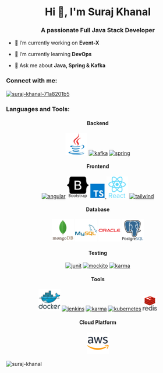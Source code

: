 <h1 align="center">Hi 👋, I'm Suraj Khanal</h1>
<h3 align="center">A passionate Full Java Stack Developer</h3>

- 🔭 I’m currently working on **Event-X**

- 🌱 I’m currently learning **DevOps**

- 💬 Ask me about **Java, Spring & Kafka**

<h3 align="left">Connect with me:</h3>
<p align="left">
<a href="https://linkedin.com/in/suraj-khanal-71a8201b5" target="blank"><img align="center" src="https://raw.githubusercontent.com/rahuldkjain/github-profile-readme-generator/master/src/images/icons/Social/linked-in-alt.svg" alt="suraj-khanal-71a8201b5" height="30" width="40" /></a>
</p>

<h3 align="left">Languages and Tools:</h3>
<div align="center">
  <div>
    <h4>Backend</h4>
    <a href="https://www.java.com" target="_blank" rel="noreferrer"><img src="https://raw.githubusercontent.com/devicons/devicon/master/icons/java/java-original.svg" alt="java" width="60" height="60"/></a>
    <a href="https://kafka.apache.org/" target="_blank" rel="noreferrer"><img src="https://www.vectorlogo.zone/logos/apache_kafka/apache_kafka-icon.svg" alt="kafka" width="60" height="60"/></a>
    <a href="https://spring.io/" target="_blank" rel="noreferrer"><img src="https://www.vectorlogo.zone/logos/springio/springio-icon.svg" alt="spring" width="60" height="60"/></a>
  </div>

  <div>
    <h4>Frontend</h4>
    <a href="https://angular.io" target="_blank" rel="noreferrer"><img src="https://angular.io/assets/images/logos/angular/angular.svg" alt="angular" width="60" height="60"/></a>
    <a href="https://getbootstrap.com" target="_blank" rel="noreferrer"><img src="https://raw.githubusercontent.com/devicons/devicon/master/icons/bootstrap/bootstrap-plain-wordmark.svg" alt="bootstrap" width="60" height="60"/></a>
    <a href="https://www.typescriptlang.org/" target="_blank" rel="noreferrer"> <img src="https://raw.githubusercontent.com/devicons/devicon/master/icons/typescript/typescript-original.svg" alt="typescript" width="40" height="40"/> </a> 
    <a href="https://reactjs.org/" target="_blank" rel="noreferrer"><img src="https://raw.githubusercontent.com/devicons/devicon/master/icons/react/react-original-wordmark.svg" alt="react" width="60" height="60"/></a>
    <a href="https://tailwindcss.com/" target="_blank" rel="noreferrer"> <img src="https://www.vectorlogo.zone/logos/tailwindcss/tailwindcss-icon.svg" alt="tailwind" width="40" height="40"/> </a> 
    
  </div>

  <div>
    <h4>Database</h4>
    <a href="https://www.mongodb.com/" target="_blank" rel="noreferrer"><img src="https://raw.githubusercontent.com/devicons/devicon/master/icons/mongodb/mongodb-original-wordmark.svg" alt="mongodb" width="60" height="60"/></a>
    <a href="https://www.mysql.com/" target="_blank" rel="noreferrer"><img src="https://raw.githubusercontent.com/devicons/devicon/master/icons/mysql/mysql-original-wordmark.svg" alt="mysql" width="60" height="60"/></a>
    <a href="https://www.oracle.com/" target="_blank" rel="noreferrer"><img src="https://raw.githubusercontent.com/devicons/devicon/master/icons/oracle/oracle-original.svg" alt="oracle" width="60" height="60"/></a>
    <a href="https://www.postgresql.org" target="_blank" rel="noreferrer"><img src="https://raw.githubusercontent.com/devicons/devicon/master/icons/postgresql/postgresql-original-wordmark.svg" alt="postgresql" width="60" height="60"/></a>
  </div>

  <div>
    <h4>Testing</h4>
     <a href="https://github.com/junit-team/junit5" target="_blank" rel="noreferrer"><img src="https://junit.org/junit5/assets/img/junit5-logo.png" alt="junit" width="60" height="60"/></a>
     <a href="https://github.com/mockito/mockito" target="_blank" rel="noreferrer"><img src="https://github.com/mockito/mockito.github.io/raw/master/img/logo%402x.png" alt="mockito" width="60" height="60"/></a>
         <a href="https://karma-runner.github.io/latest/index.html" target="_blank" rel="noreferrer"><img src="https://raw.githubusercontent.com/detain/svg-logos/780f25886640cef088af994181646db2f6b1a3f8/svg/karma.svg" alt="karma" width="60" height="60"/></a>
  </div>



  <div>
    <h4>Tools</h4>
    <a href="https://www.docker.com/" target="_blank" rel="noreferrer"><img src="https://raw.githubusercontent.com/devicons/devicon/master/icons/docker/docker-original-wordmark.svg" alt="docker" width="60" height="60"/></a>
    <a href="https://www.jenkins.io" target="_blank" rel="noreferrer"><img src="https://www.vectorlogo.zone/logos/jenkins/jenkins-icon.svg" alt="jenkins" width="60" height="60"/></a>
    <a href="https://karma-runner.github.io/latest/index.html" target="_blank" rel="noreferrer"><img src="https://raw.githubusercontent.com/detain/svg-logos/780f25886640cef088af994181646db2f6b1a3f8/svg/karma.svg" alt="karma" width="60" height="60"/></a>
      <a href="https://kubernetes.io" target="_blank" rel="noreferrer"><img src="https://www.vectorlogo.zone/logos/kubernetes/kubernetes-icon.svg" alt="kubernetes" width="60" height="60"/></a>
    <a href="https://redis.io" target="_blank" rel="noreferrer"> <img src="https://raw.githubusercontent.com/devicons/devicon/master/icons/redis/redis-original-wordmark.svg" alt="redis" width="40" height="40"/> </a>
  </div>

  <div>
    <h4>Cloud Platform</h4>
    <a href="https://aws.amazon.com" target="_blank" rel="noreferrer"><img src="https://raw.githubusercontent.com/devicons/devicon/master/icons/amazonwebservices/amazonwebservices-original-wordmark.svg" alt="aws" width="60" height="60"/></a>
  </div>
</div>

<p><img align="center" src="https://github-readme-stats.vercel.app/api/top-langs?username=suraj-khanal&show_icons=true&locale=en&layout=compact" alt="suraj-khanal" /></p>
